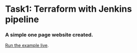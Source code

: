 # Task1: Terraform with Jenkins pipeline 
 
### A simple one page website created.

[Run the example live](http://sanket3122.github.io/task1_cloud).
